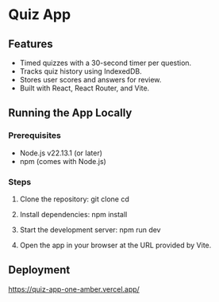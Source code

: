 # Quiz App

## Features

- Timed quizzes with a 30-second timer per question.
- Tracks quiz history using IndexedDB.
- Stores user scores and answers for review.
- Built with React, React Router, and Vite.

## Running the App Locally

### Prerequisites

- Node.js v22.13.1 (or later)
- npm (comes with Node.js)

### Steps

1. Clone the repository:
   git clone <your-repo-url>
   cd <your-project-folder>

2. Install dependencies:
   npm install

3. Start the development server:
   npm run dev
4. Open the app in your browser at the URL provided by Vite.

## Deployment

https://quiz-app-one-amber.vercel.app/